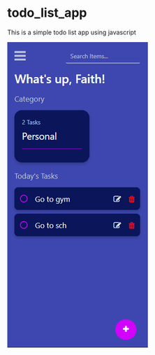 # todo_list_app
This is a simple todo list app using javascript


![GitHub Logo](https://github.com/faith-ware/images/blob/master/todojsupdate.PNG)

